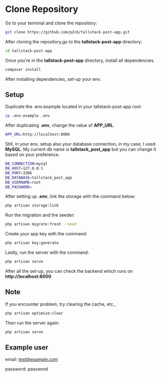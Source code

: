 # Clone Repository
Go to your terminal and clone the repository:
```sh
git clone https://github.com/p2c6/tallstack-post-app.git
```

After cloning the repository,go to the **tallstack-post-app** directory:

```sh
cd tallstack-post-app
```

Once you're in the **tallstack-post-app** directory, install all dependencies.

```sh
composer install
```

After installing dependencies, set-up your env.

## Setup

Duplicate the .env.example located in your tallstack-post-app root:

```sh
cp .env.example .env
```

After duplicating .**env**,  change the value of **APP_URL**.

```sh
APP_URL=http://localhost:8000
```

Still, in your env, setup also your database connection, in my case, I used **MySQL**. My current db name is **tallstack_post_app** but you can change it based on your preference.

```sh
DB_CONNECTION=mysql
DB_HOST=127.0.0.1
DB_PORT=3306
DB_DATABASE=tallstack_post_app
DB_USERNAME=root
DB_PASSWORD=
```


After setting up **.env**, link the storage with the command below:

```sh
php artisan storage:link
```

Run the migration and the seeder:

```sh
php artisan migrate:fresh --seed
```

Create your app key with the command:

```sh
php artisan key:generate
```

Lastly, run the server with the command:
 
```sh
php artisan serve
```

After all the set-up, you can check the backend which runs on **http://localhost:8000**

## Note

If you encounter problem, try clearing the cache, etc., 

```sh
php artisan optimize:clear
```

Then run the server again:

```sh
php artisan serve
```

## Example user

email: test@example.com

password: password







